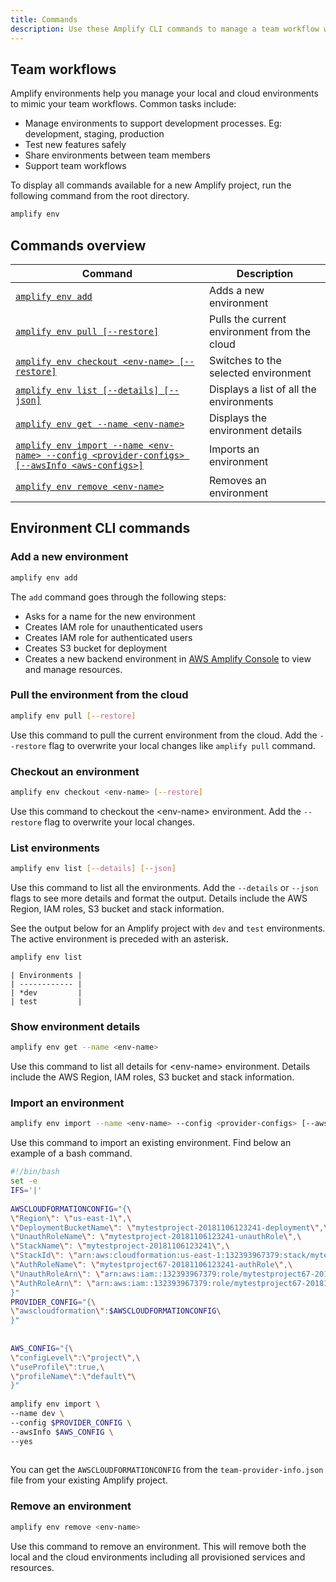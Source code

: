 ```yaml
---
title: Commands
description: Use these Amplify CLI commands to manage a team workflow with multiple environments.
---
```

 
## Team workflows

Amplify environments help you manage your local and cloud environments to mimic your team workflows. Common tasks include:

- Manage environments to support development processes. Eg: development, staging, production
- Test new features safely
- Share environments between team members
- Support team workflows

To display all commands available for a new Amplify project, run the following command from the root directory.

```bash
amplify env
```

## Commands overview

| Command  | Description  |
|---|---|
| [`amplify env add`](#add-a-new-environment) | Adds a new environment |
| [`amplify env pull [--restore]`](#pull-the-environment-from-the-cloud) | Pulls the current environment from the cloud |
| [`amplify env checkout <env-name> [--restore]`](#checkout-an-environment) | Switches to the selected environment |
| [`amplify env list [--details] [--json]`](#list-environments) | Displays a list of all the environments |
| [`amplify env get --name <env-name>`](#show-environment-details) | Displays the environment details |
| [`amplify env import --name <env-name> --config <provider-configs> [--awsInfo <aws-configs>]`](#import-an-environment) | Imports an environment |
| [`amplify env remove <env-name>`](#remove-an-environment) | Removes an environment |

## Environment CLI commands

### Add a new environment

```bash
amplify env add
```

The `add` command goes through the following steps:

- Asks for a name for the new environment
- Creates IAM role for unauthenticated users
- Creates IAM role for authenticated users
- Creates S3 bucket for deployment
- Creates a new backend environment in [AWS Amplify Console](https://console.aws.amazon.com/amplify) to view and manage resources.

### Pull the environment from the cloud

```bash
amplify env pull [--restore]
```

Use this command to pull the current environment from the cloud. Add the `--restore` flag to overwrite your local changes like `amplify pull` command.

### Checkout an environment

```bash
amplify env checkout <env-name> [--restore]
```

Use this command to checkout the \<env-name\> environment. Add the `--restore` flag to overwrite your local changes.

### List environments

```bash
amplify env list [--details] [--json]
```

Use this command to list all the environments. Add the `--details` or `--json` flags to see more details and format the output. Details include the AWS Region, IAM roles, S3 bucket and stack information.

See the output below for an Amplify project with `dev` and `test` environments. The active environment is preceded with an asterisk.

```bash
amplify env list
```

```console
| Environments |
| ------------ |
| *dev         |
| test         |
```

### Show environment details

```bash
amplify env get --name <env-name>
```

Use this command to list all details for \<env-name\> environment. Details include the AWS Region, IAM roles, S3 bucket and stack information.

### Import an environment

```bash
amplify env import --name <env-name> --config <provider-configs> [--awsInfo <aws-configs>]
```

Use this command to import an existing environment. Find below an example of a bash command.

```bash
#!/bin/bash
set -e
IFS='|'
 
AWSCLOUDFORMATIONCONFIG="{\
\"Region\": \"us-east-1\",\
\"DeploymentBucketName\": \"mytestproject-20181106123241-deployment\",\
\"UnauthRoleName\": \"mytestproject-20181106123241-unauthRole\",\
\"StackName\": \"mytestproject-20181106123241\",\
\"StackId\": \"arn:aws:cloudformation:us-east-1:132393967379:stack/mytestproject67-20181106123241/1c03a3e0-e203-11e8-bea9-500c20ff1436\",\
\"AuthRoleName\": \"mytestproject67-20181106123241-authRole\",\
\"UnauthRoleArn\": \"arn:aws:iam::132393967379:role/mytestproject67-20181106123241-unauthRole\",\
\"AuthRoleArn\": \"arn:aws:iam::132393967379:role/mytestproject67-20181106123241-authRole\"\
}"
PROVIDER_CONFIG="{\
\"awscloudformation\":$AWSCLOUDFORMATIONCONFIG\
}"
 
 
AWS_CONFIG="{\
\"configLevel\":\"project\",\
\"useProfile\":true,\
\"profileName\":\"default\"\
}"
 
amplify env import \
--name dev \
--config $PROVIDER_CONFIG \
--awsInfo $AWS_CONFIG \
--yes
 
```

You can get the `AWSCLOUDFORMATIONCONFIG` from the `team-provider-info.json` file from your existing Amplify project.

### Remove an environment

```bash
amplify env remove <env-name>
```

Use this command to remove an environment. This will remove both the local and the cloud environments including all provisioned services and resources.
